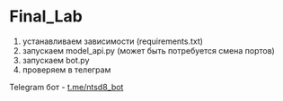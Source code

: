 # Final_Lab

1) устанавливаем зависимости (requirements.txt)
2) запускаем model_api.py (может быть потребуется смена портов)
3) запускаем bot.py
4) проверяем в телеграм

Telegram бот - [t.me/ntsd8_bot](https://t.me/ntsd8_bot)
